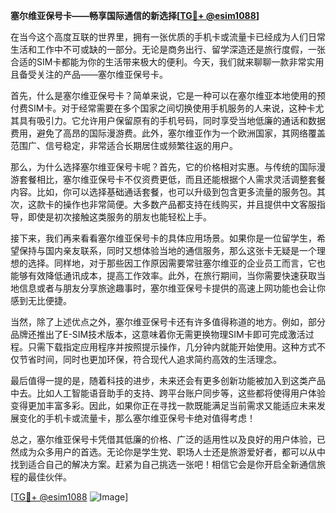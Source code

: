 **塞尔维亚保号卡——畅享国际通信的新选择[[TG💪+ @esim1088](https://t.me/s/esim1088)]**

在当今这个高度互联的世界里，拥有一张优质的手机卡或流量卡已经成为人们日常生活和工作中不可或缺的一部分。无论是商务出行、留学深造还是旅行度假，一张合适的SIM卡都能为你的生活带来极大的便利。今天，我们就来聊聊一款非常实用且备受关注的产品——塞尔维亚保号卡。

首先，什么是塞尔维亚保号卡？简单来说，它是一种可以在塞尔维亚本地使用的预付费SIM卡。对于经常需要在多个国家之间切换使用手机服务的人来说，这种卡尤其具有吸引力。它允许用户保留原有的手机号码，同时享受当地低廉的通话和数据费用，避免了高昂的国际漫游费。此外，塞尔维亚作为一个欧洲国家，其网络覆盖范围广、信号稳定，非常适合长期居住或频繁往返的用户。

那么，为什么选择塞尔维亚保号卡呢？首先，它的价格相对实惠。与传统的国际漫游套餐相比，塞尔维亚保号卡不仅资费更低，而且还能根据个人需求灵活调整套餐内容。比如，你可以选择基础通话套餐，也可以升级到包含更多流量的服务包。其次，这款卡的操作也非常简便。大多数产品都支持在线购买，并且提供中文客服指导，即使是初次接触这类服务的朋友也能轻松上手。

接下来，我们再来看看塞尔维亚保号卡的具体应用场景。如果你是一位留学生，希望保持与国内亲友联系，同时又想体验当地的通信服务，那么这张卡无疑是一个理想的选择。同样地，对于那些因工作原因需要常驻塞尔维亚的企业员工而言，它也能够有效降低通讯成本，提高工作效率。此外，在旅行期间，当你需要快速获取当地信息或者与朋友分享旅途趣事时，塞尔维亚保号卡提供的高速上网功能也会让你感到无比便捷。

当然，除了上述优点之外，塞尔维亚保号卡还有许多值得称道的地方。例如，部分品牌还推出了E-SIM技术版本，这意味着你无需更换物理SIM卡即可完成激活过程。只需下载指定应用程序并按照提示操作，几分钟内就能开始使用。这种方式不仅节省时间，同时也更加环保，符合现代人追求简约高效的生活理念。

最后值得一提的是，随着科技的进步，未来还会有更多创新功能被加入到这类产品中去。比如人工智能语音助手的支持、跨平台账户同步等，这些都将使得用户体验变得更加丰富多彩。因此，如果你正在寻找一款既能满足当前需求又能适应未来发展变化的手机卡或流量卡，那么塞尔维亚保号卡绝对值得考虑！

总之，塞尔维亚保号卡凭借其低廉的价格、广泛的适用性以及良好的用户体验，已然成为众多用户的首选。无论你是学生党、职场人士还是旅游爱好者，都可以从中找到适合自己的解决方案。赶紧为自己挑选一张吧！相信它会是你开启全新通信旅程的最佳伙伴。

[[TG💪+ @esim1088](https://t.me/s/esim1088) ![Image](https://i.postimg.cc/4NQfJmqS/Snipaste-2025-05-13-00-14-12.png)]